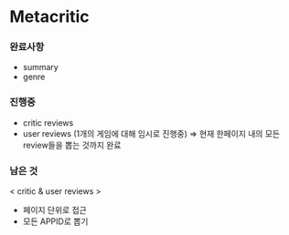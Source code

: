 # Metacritic

### 완료사항
- summary
- genre

### 진행중
- critic reviews
- user reviews
(1개의 게임에 대해 임시로 진행중)
=> 현재 한페이지 내의 모든 review들을 뽑는 것까지 완료

### 남은 것
< critic & user reviews >
- 페이지 단위로 접근
- 모든 APPID로 뽑기
